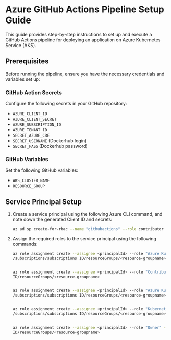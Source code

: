 # Azure GitHub Actions Pipeline Setup Guide

This guide provides step-by-step instructions to set up and execute a GitHub Actions pipeline for deploying an application on Azure Kubernetes Service (AKS).

## Prerequisites

Before running the pipeline, ensure you have the necessary credentials and variables set up:

### GitHub Action Secrets

Configure the following secrets in your GitHub repository:
- `AZURE_CLIENT_ID`
- `AZURE_CLIENT_SECRET`
- `AZURE_SUBSCRIPTION_ID`
- `AZURE_TENANT_ID`
- `SECRET_AZURE_CRE`
- `SECRET_USERNAME` (Dockerhub login)
- `SECRET_PASS` (Dockerhub password)

### GitHub Variables
Set the following GitHub variables:
- `AKS_CLUSTER_NAME`
- `RESOURCE_GROUP`

## Service Principal Setup

1. Create a service principal using the following Azure CLI command, and note down the generated Client ID and secrets:
   
   ```bash
   az ad sp create-for-rbac --name "githubactions" --role contributor --scopes /subscriptions/595cde91-1448-4867-beca-c97b439bbc31/resourceGroups/test_env --sdk-auth
2. Assign the required roles to the service principal using the following commands:
   
   ```bash
   az role assignment create --assignee <principalId> --role "Azure Kubernetes Service Cluster User Role" --scope 
   /subscriptions/subscriptions ID/resourceGroups/<resource-groupname>
   
   
   az role assignment create --assignee <principalId> --role "Contributor" --scope /subscriptions/subscriptions 
   ID/resourceGroups/<resource-groupname>
    
   
   az role assignment create --assignee <principalId> --role "Azure Kubernetes Service Contributor Role" --scope 
   /subscriptions/subscriptions ID/resourceGroups/<resource-groupname>

   
   az role assignment create --assignee <principalId> --role "Kubernetes Extension Contributor" --scope 
   /subscriptions/subscriptions ID/resourceGroups/<resource-groupname>

   
   az role assignment create --assignee <principalId> --role "Owner" --scope /subscriptions/subscriptions 
   ID/resourceGroups/<resource-groupname>
